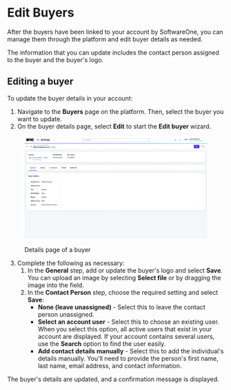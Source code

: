 # Edit Buyers

After the buyers have been linked to your account by SoftwareOne, you can manage them through the platform and edit buyer details as needed.&#x20;

The information that you can update includes the contact person assigned to the buyer and the buyer's logo.

## Editing a buyer <a href="#updating-buyer-information" id="updating-buyer-information"></a>

To update the buyer details in your account:

1. Navigate to the **Buyers** page on the platform. Then, select the buyer you want to update.
2. On the buyer details page, select **Edit** to start the **Edit buyer** wizard.

<figure><img src="../../../.gitbook/assets/Buyer.png" alt=""><figcaption><p>Details page of a buyer</p></figcaption></figure>

3. Complete the following as necessary:
   1. In the **General** step, add or update the buyer's logo and select **Save**. You can upload an image by selecting **Select file** or by dragging the image into the field.&#x20;
   2. In the **Contact Person** step, choose the required setting and select **Save**:&#x20;
      * **None (leave unassigned)** - Select this to leave the contact person unassigned.
      * **Select an account user** - Select this to choose an existing user. When you select this option, all active users that exist in your account are displayed. If your account contains several users, use the **Search** option to find the user easily.
      * **Add contact details manually** - Select this to add the individual's details manually. You'll need to provide the person's first name, last name, email address, and contact information.

The buyer's details are updated, and a confirmation message is displayed.
